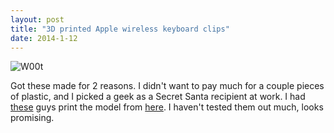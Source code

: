 ```yaml
---
layout: post
title: "3D printed Apple wireless keyboard clips"
date: 2014-1-12
---
```


![W00t](https://www.dropbox.com/s/nfesjln5qy6pata/Photo%201-12-2014%2C%2014%2037%2001.jpg?dl=1)

Got these made for 2 reasons. I didn't want to pay much for a couple pieces of plastic, and I picked a geek as a Secret Santa  recipient at work. I had [these][1] guys print the model from [here][2]. I haven't tested them out much, looks promising.

[1]:http://www.3dprint-uk.co.uk/
[2]:http://www.thingiverse.com/thing:147819
